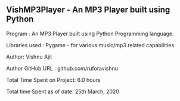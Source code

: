 ## VishMP3Player - An MP3 Player built using Python

Program : An MP3 Player built using Python Programming language.

Libraries used : Pygame - for various music/mp3 related capabilities

Author: Vishnu Ajit

Author GitHub URL : github.com/ruforavishnu

Total Time Spent on Project: 6.0 hours

Total time Spent as of date: 25th March, 2020